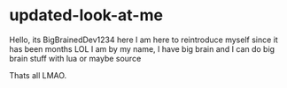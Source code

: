# updated-look-at-me

Hello, its BigBrainedDev1234 here
I am here to reintroduce myself since it has been months LOL
I am by my name, I have big brain and I can do big brain stuff with lua or maybe source

Thats all LMAO.
